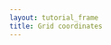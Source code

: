 ```yaml
---
layout: tutorial_frame
title: Grid coordinates
---
```

<script type='text/javascript'>

	var map = L.map('map', {
		center: [0, 0],
		zoom: 0
	});

	L.GridLayer.DebugCoords = L.GridLayer.extend({
		createTile(coords, done) {
			var tile = document.createElement('div');
			tile.innerHTML = [coords.x, coords.y, coords.z].join(', ');
			tile.style.outline = '1px solid red';

			setTimeout(() => {
				done(null, tile); // Syntax is 'done(error, tile)'
			}, 500 + Math.random() * 1500);

			return tile;
		}
	});
	
	L.gridLayer.debugCoords = function (opts) {
		return new L.GridLayer.DebugCoords(opts);
	};

	var debugCoordsGrid = L.gridLayer.debugCoords();
	map.addLayer(debugCoordsGrid);
	
</script>
